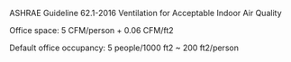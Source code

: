 ASHRAE Guideline 62.1-2016 Ventilation for Acceptable Indoor Air Quality

Office space: 5 CFM/person + 0.06 CFM/ft2

Default office occupancy: 5 people/1000 ft2 ~ 200 ft2/person
